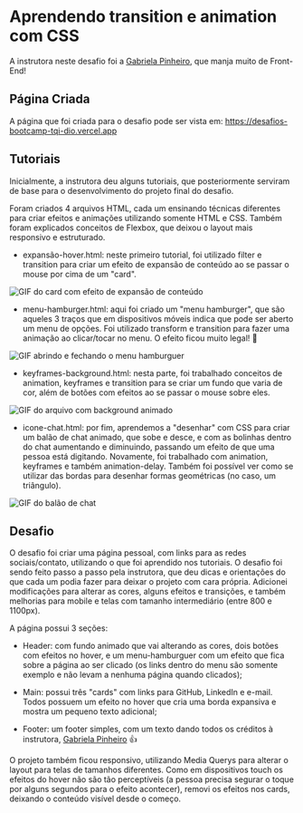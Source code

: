 # Aprendendo transition e animation com CSS

A instrutora neste desafio foi a [Gabriela Pinheiro](https://www.linkedin.com/in/gabrielapinheiro129/), que manja muito de Front-End!

## Página Criada
A página que foi criada para o desafio pode ser vista em: https://desafios-bootcamp-tqi-dio.vercel.app

## Tutoriais
Inicialmente, a instrutora deu alguns tutoriais, que posteriormente serviram de base para o desenvolvimento do projeto final do desafio. 

Foram criados 4 arquivos HTML, cada um ensinando técnicas diferentes para criar efeitos e animações utilizando somente HTML e CSS. Também foram explicados conceitos de Flexbox, que deixou o layout mais responsivo e estruturado.

- expansão-hover.html: neste primeiro tutorial, foi utilizado filter e transition para criar um efeito de expansão de conteúdo ao se passar o mouse por cima de um "card".

![GIF do card com efeito de expansão de conteúdo](https://user-images.githubusercontent.com/19349339/174101218-6f9a9db2-abf6-47d8-95dc-08ddb0a87b4a.gif)

- menu-hamburger.html: aqui foi criado um "menu hamburger", que são aqueles 3 traços que em dispositivos móveis indica que pode ser aberto um menu de opções. Foi utilizado transform e transition para fazer uma animação ao clicar/tocar no menu. O efeito ficou muito legal! 🙂

![GIF abrindo e fechando o menu hamburguer](https://user-images.githubusercontent.com/19349339/174101856-e6721d41-4122-4c6c-ba7b-bb04c6994587.gif)

- keyframes-background.html: nesta parte, foi trabalhado conceitos de animation, keyframes e transition para se criar um fundo que varia de cor, além de botões com efeitos ao se passar o mouse sobre eles.

![GIF do arquivo com background animado](https://user-images.githubusercontent.com/19349339/174099404-28d17ad4-053e-42c1-b8d0-58f31f088d12.gif)

- icone-chat.html: por fim, aprendemos a "desenhar" com CSS para criar um balão de chat animado, que sobe e desce, e com as bolinhas dentro do chat aumentando e diminuindo, passando um efeito de que uma pessoa está digitando. Novamente, foi trabalhado com animation, keyframes e também animation-delay. Também foi possível ver como se utilizar das bordas para desenhar formas geométricas (no caso, um triângulo).

![GIF do balão de chat](https://user-images.githubusercontent.com/19349339/174100326-03eb776f-a8e0-4506-b109-097bf691ce3f.gif)

## Desafio
O desafio foi criar uma página pessoal, com links para as redes sociais/contato, utilizando o que foi aprendido nos tutoriais. O desafio foi sendo feito passo a passo pela instrutora, que deu dicas e orientações do que cada um podia fazer para deixar o projeto com cara própria. Adicionei modificações para alterar as cores, alguns efeitos e transições, e também melhorias para mobile e telas com tamanho intermediário (entre 800 e 1100px).

A página possui 3 seções:

- Header: com fundo animado que vai alterando as cores, dois botões com efeitos no hover, e um menu-hamburguer com um efeito que fica sobre a página ao ser clicado (os links dentro do menu são somente exemplo e não levam a nenhuma página quando clicados);

- Main: possui três "cards" com links para GitHub, LinkedIn e e-mail. Todos possuem um efeito no hover que cria uma borda expansiva e mostra um pequeno texto adicional;

- Footer: um footer simples, com um texto dando todos os créditos à instrutora, [Gabriela Pinheiro](https://www.linkedin.com/in/gabrielapinheiro129/) 👍

O projeto também ficou responsivo, utilizando Media Querys para alterar o layout para telas de tamanhos diferentes. Como em dispositivos touch os efeitos do hover não são tão perceptíveis (a pessoa precisa segurar o toque por alguns segundos para o efeito acontecer), removi os efeitos nos cards, deixando o conteúdo visível desde o começo.


